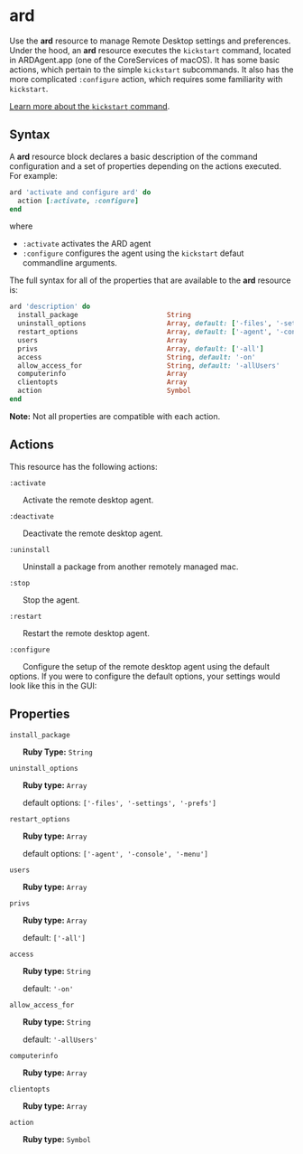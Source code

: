 ard
===

Use the **ard** resource to manage Remote Desktop settings and preferences.
Under the hood, an **ard** resource executes the `kickstart` command, located
in ARDAgent.app (one of the CoreServices of macOS). It has some basic actions,
which pertain to the simple `kickstart` subcommands. It also has the more
complicated `:configure` action, which requires some familiarity with
`kickstart`.

[Learn more about the `kickstart` command](https://support.apple.com/en-us/HT201710).

Syntax
------

A **ard** resource block declares a basic description of the command configuration
and a set of properties depending on the actions executed. For example:

```ruby
ard 'activate and configure ard' do
  action [:activate, :configure]
end
```

where

- `:activate` activates the ARD agent
- `:configure` configures the agent using the `kickstart` defaut commandline arguments.

The full syntax for all of the properties that are available to the **ard**
resource is:

```ruby
ard 'description' do
  install_package                      String
  uninstall_options                    Array, default: ['-files', '-settings', '-prefs']
  restart_options                      Array, default: ['-agent', '-console', '-menu']
  users                                Array
  privs                                Array, default: ['-all']
  access                               String, default: '-on'
  allow_access_for                     String, default: '-allUsers'
  computerinfo                         Array
  clientopts                           Array
  action                               Symbol
end
```

**Note:** Not all properties are compatible with each action.

Actions
-------

This resource has the following actions:

`:activate`

&nbsp;&nbsp;&nbsp;&nbsp;&nbsp;&nbsp;Activate the remote desktop agent.

`:deactivate`

&nbsp;&nbsp;&nbsp;&nbsp;&nbsp;&nbsp;Deactivate the remote desktop agent.

`:uninstall`

&nbsp;&nbsp;&nbsp;&nbsp;&nbsp;&nbsp;Uninstall a package from another remotely
managed mac.

`:stop`

&nbsp;&nbsp;&nbsp;&nbsp;&nbsp;&nbsp;Stop the agent.

`:restart`

&nbsp;&nbsp;&nbsp;&nbsp;&nbsp;&nbsp;Restart the remote desktop agent.

`:configure`

&nbsp;&nbsp;&nbsp;&nbsp;&nbsp;&nbsp;Configure the setup of the remote desktop
agent using the default options. If you were to configure the default options,
your settings would look like this in the GUI:

Properties
----------

`install_package`

&nbsp;&nbsp;&nbsp;&nbsp;&nbsp;&nbsp;**Ruby Type:** `String`

`uninstall_options`

&nbsp;&nbsp;&nbsp;&nbsp;&nbsp;&nbsp;**Ruby type:** `Array`

&nbsp;&nbsp;&nbsp;&nbsp;&nbsp;&nbsp;default options: `['-files', '-settings', '-prefs']`

`restart_options`

&nbsp;&nbsp;&nbsp;&nbsp;&nbsp;&nbsp;**Ruby type:** `Array`

&nbsp;&nbsp;&nbsp;&nbsp;&nbsp;&nbsp;default options: `['-agent', '-console', '-menu']`

`users`

&nbsp;&nbsp;&nbsp;&nbsp;&nbsp;&nbsp;**Ruby type:** `Array`

`privs`

&nbsp;&nbsp;&nbsp;&nbsp;&nbsp;&nbsp;**Ruby type:** `Array`

&nbsp;&nbsp;&nbsp;&nbsp;&nbsp;&nbsp;default: `['-all']`

`access`

&nbsp;&nbsp;&nbsp;&nbsp;&nbsp;&nbsp;**Ruby type:** `String`

&nbsp;&nbsp;&nbsp;&nbsp;&nbsp;&nbsp;default: `'-on'`

`allow_access_for`

&nbsp;&nbsp;&nbsp;&nbsp;&nbsp;&nbsp;**Ruby type:** `String`

&nbsp;&nbsp;&nbsp;&nbsp;&nbsp;&nbsp;default: `'-allUsers'`

`computerinfo`

&nbsp;&nbsp;&nbsp;&nbsp;&nbsp;&nbsp;**Ruby type:** `Array`

`clientopts`

&nbsp;&nbsp;&nbsp;&nbsp;&nbsp;&nbsp;**Ruby type:** `Array`

`action`

&nbsp;&nbsp;&nbsp;&nbsp;&nbsp;&nbsp;**Ruby type:** `Symbol`

